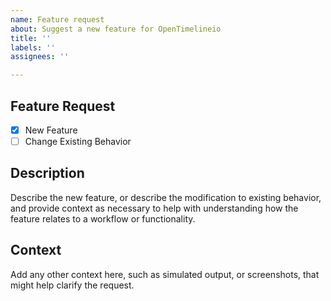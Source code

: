 ```yaml
---
name: Feature request
about: Suggest a new feature for OpenTimelineio
title: ''
labels: ''
assignees: ''

---
```


## Feature Request

- [x] New Feature
- [ ] Change Existing Behavior

## Description

Describe the new feature, or describe the modification to existing behavior, and provide context as necessary to help with understanding how the feature relates to a workflow or functionality.

## Context

Add any other context here, such as simulated output, or screenshots, that might help clarify the request.
